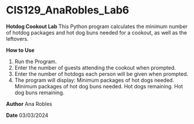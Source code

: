 # CIS129_AnaRobles_Lab6

**Hotdog Cookout Lab**
This Python program calculates the minimum number of hotdog packages and hot dog buns needed for a cookout, as well as the leftovers.

**How to Use**
1. Run the Program.
2. Enter the number of guests attending the cookout when prompted.
3. Enter the number of hotdogs each person will be given when prompted.
4. The program will display:
Minimum packages of hot dogs needed.
Minimum packages of hot dog buns needed.
Hot dogs remaining.
Hot dog buns remaining.

**Author**
Ana Robles

**Date**
03/03/2024
